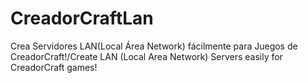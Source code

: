 # CreadorCraftLan
Crea Servidores LAN(Local Área Network) fácilmente para Juegos de CreadorCraft!/Create LAN (Local Area Network) Servers easily for CreadorCraft games!
